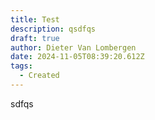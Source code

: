 ```yaml
---
title: Test
description: qsdfqs
draft: true
author: Dieter Van Lombergen
date: 2024-11-05T08:39:20.612Z
tags:
  - Created
---
```

s﻿dfqs